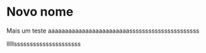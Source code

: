 # Novo nome

Mais um teste aaaaaaaaaaaaaaaaaaaaaaaassssssssssssssssssssss

lllllsssssssssssssssssssss
